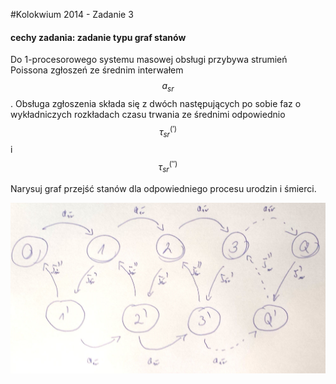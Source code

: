 #Kolokwium 2014 - Zadanie 3

#### cechy zadania: zadanie typu graf stanów

Do 1-procesorowego systemu masowej obsługi przybywa strumień Poissona zgłoszeń ze średnim interwałem $$ a_{sr} $$. 
Obsługa zgłoszenia składa się z dwóch następujących po sobie faz o wykładniczych rozkładach czasu trwania ze średnimi odpowiednio $$ \tau^{(')}_{sr} $$ i $$ \tau^{('')}_{sr} $$

Narysuj graf przejść stanów dla odpowiedniego procesu urodzin i śmierci.

![03.jpg](03.jpg "03.jpg")